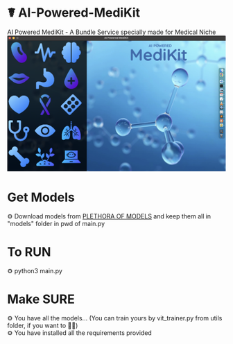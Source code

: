 # ☤ AI-Powered-MediKit
AI Powered MediKit - A Bundle Service specially made for Medical Niche
<img src="data/screenshots/sample.png" alt="UI">

# Get Models
⚙️ Download models from [PLETHORA OF MODELS](https://drive.google.com/drive/folders/1_ruz4r9T4pgJNosVuI7wbODNqQPQ_Pt4?usp=sharing) and keep them all in "models" folder in pwd of main.py

# To RUN
⚙️ python3 main.py

# Make SURE 
⚙️ You have all the models... (You can train yours by vit_trainer.py from utils folder, if you want to ✌🏻)<br>
⚙️ You have installed all the requirements provided